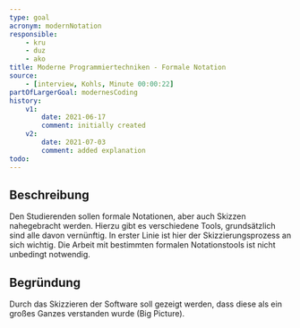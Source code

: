 ```yaml
---
type: goal
acronym: modernNotation
responsible: 
    - kru
    - duz
    - ako
title: Moderne Programmiertechniken - Formale Notation
source:
    - [interview, Kohls, Minute 00:00:22]
partOfLargerGoal: modernesCoding
history:
    v1:
        date: 2021-06-17
        comment: initially created
    v2:
        date: 2021-07-03
        comment: added explanation
todo: 
---
```


## Beschreibung

Den Studierenden sollen formale Notationen, aber auch Skizzen nahegebracht werden. Hierzu gibt es verschiedene Tools, grundsätzlich sind alle davon vernünftig. In erster Linie ist hier der Skizzierungsprozess an sich wichtig. Die Arbeit mit bestimmten formalen Notationstools ist nicht unbedingt notwendig.

## Begründung

Durch das Skizzieren der Software soll gezeigt werden, dass diese als ein großes Ganzes verstanden wurde (Big Picture).
